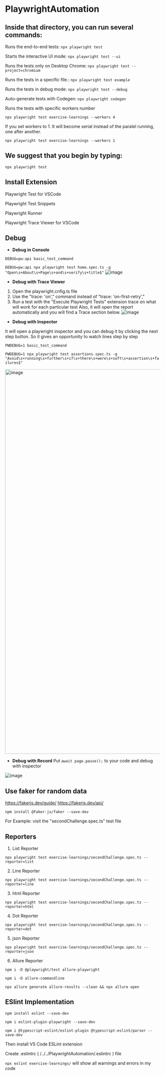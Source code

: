 # PlaywrightAutomation

## Inside that directory, you can run several commands:

Runs the end-to-end tests:
  `npx playwright test`

Starts the interactive UI mode:
  `npx playwright test --ui`

Runs the tests only on Desktop Chrome:
  `npx playwright test --project=chromium`

Runs the tests in a specific file.: 
  `npx playwright test example`
   
Runs the tests in debug mode:
  `npx playwright test --debug`

Auto-generate tests with Codegen: 
  `npx playwright codegen`

Runs the tests with specific workers number

`npx playwright test exercise-learnings --workers 4` 

If you set workers to 1. It will become serial instead of the paralel running, one after another.

`npx playwright test exercise-learnings --workers 1` 


## We suggest that you begin by typing:
   `npx playwright test`

## Install Extension

Playwright Test for VSCode

Playwright Test Snippets

Playwright Runner

Playwright Trace Viewer for VSCode


## Debug 
* __Debug in Console__

`DEBUG=pw:api basic_test_command`

`DEBUG=pw:api npx playwright test home.spec.ts -g "Open\s+About\s+Page\s+and\s+verify\s+title$"`
![image](https://github.com/avsaryagmur/PlaywrightAutomation/assets/60423117/16954c6b-59cf-4416-9923-9249ff372de4)


* __Debug with Trace Viewer__
1. Open the playwright.cnfig.ts file
2. Use  the "trace: 'on'," command instead of "trace: 'on-first-retry'," 
3. Run a test with the "Execute Playwright Tests" extension
trace on what will work for each particular test
Also, it will open the report automatically and you will find a Trace section below.
![image](https://github.com/avsaryagmur/PlaywrightAutomation/assets/60423117/19885b0f-b0af-48b2-8fb5-10ff6d15fede)

* __Debug with Inspector__
  
It will open a playwright inspector and you can debug it by clicking the next step button. So it gives an opportunity to watch lines step by step

`PWDEBUG=1 basic_test_command`


`PWDEBUG=1 npx playwright test assertions.spec.ts -g "Avoid\s+running\s+further\s+if\s+there\s+were\s+soft\s+assertion\s+failures$"`

<img width="1250" alt="image" src="https://github.com/avsaryagmur/PlaywrightAutomation/assets/60423117/216dbc99-c0d6-490b-8c7b-ae1518cf926a">


* __Debug with Record__
Put ` await page.pause(); ` to your code and debug with inspector


![image](https://github.com/avsaryagmur/PlaywrightAutomation/assets/60423117/4fcfb793-8e6e-4fa8-aecb-abceb1c410ef)


## Use faker for random data
 https://fakerjs.dev/guide/
 https://fakerjs.dev/api/

 `npm install @faker-js/faker --save-dev`

 For Example: visit the  "secondChallenge.spec.ts" test file


## Reporters
1. List Reporter

`npx playwright test exercise-learnings/secondChallenge.spec.ts --reporter=list`

2. Line Reporter

`npx playwright test exercise-learnings/secondChallenge.spec.ts --reporter=line`

3. html Reporter

`npx playwright test exercise-learnings/secondChallenge.spec.ts --reporter=html`

4. Dot Reporter

`npx playwright test exercise-learnings/secondChallenge.spec.ts --reporter=dot`

5. json Reporter

`npx playwright test exercise-learnings/secondChallenge.spec.ts --reporter=json`

6. Allure Reporter

`npm i -D @playwright/test allure-playwright`

`npm i -D allure-commandline`

`npx allure generate allure-results --clean && npx allure open`




## ESlint Implementation

`npm install eslint --save-dev`

`npm i eslint-plugin-playwright --save-dev`

`npm i @typescript-eslint/eslint-plugin @typescript-eslint/parser --save-dev`

Then install VS Code ESLint extension

Create .eslintrc ( /../../PlaywrightAutomation/.eslintrc ) file 

`npx eslint exercise-learnings/` will show all warnings and errors in my code